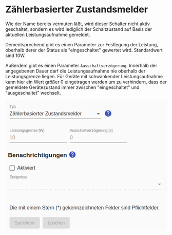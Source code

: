 # Zählerbasierter Zustandsmelder
Wie der Name bereits vermuten läßt, wird dieser Schalter nicht aktiv geschaltet, sondern es wird lediglich der Schaltzustand auf Basis der aktuellen Leistungsaufnahme gemeldet.

Dementsprechend gibt es einen Parameter zur Festlegung der Leistung, oberhalb derer der Status als "eingeschaltet" gewertet wird. Standardwert sind 10W.

Außerdem gibt es einen Parameter `Ausschaltverzögerung`. Innerhalb der angegebenen Dauer darf die Leistungsaufnahme nie oberhalb der Leistungsgrenze liegen. Für Geräte mit schwankender Leistungsaufnahme kann hier ein Wert größer 0 eingetragen werden um zu verhindern, dass der gemeldete Gerätezustand immer zwischen "eingeschaltet" und "ausgeschaltet" wechselt.  

![Zählerbasierter Zustandsmelder](../pics/fe/MeterReportingSwitch_DE.png)
